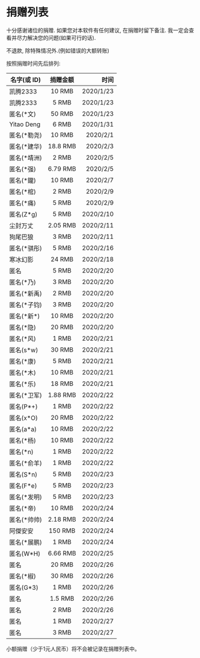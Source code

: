 # 捐赠列表

十分感谢诸位的捐赠. 如果您对本软件有任何建议, 在捐赠时留下备注. 我一定会查看并尽力解决您的问题(如果可行的话).

不退款, 除特殊情况外.(例如错误的大额转账)

按照捐赠时间先后排列:

名字(或 ID) | 捐赠金额 | 时间
| - | :-: | -: |
| 凯腾2333 | 10 RMB | 2020/1/23 |
| 凯腾2333 | 5 RMB | 2020/1/23 |
| 匿名(\*文) | 50 RMB | 2020/1/23 |
| Yitao Deng | 6 RMB | 2020/1/31 |
| 匿名(\*勒尧) | 10 RMB | 2020/2/1 |
| 匿名(\*建华) | 18.8 RMB | 2020/2/3 |
| 匿名(\*靖洲) | 2 RMB | 2020/2/5 |
| 匿名(\*强) | 6.79 RMB | 2020/2/5 |
| 匿名(\*鑨) | 10 RMB | 2020/2/7 |
| 匿名(\*棺) | 2 RMB | 2020/2/9 |
| 匿名(\*痛) | 5 RMB | 2020/2/9 |
| 匿名(Z\*g) | 5 RMB | 2020/2/10 |
| 尘封万丈 | 2.05 RMB | 2020/2/11 |
| 狗尾巴狼 | 3 RMB | 2020/2/11 |
| 匿名(\*骐彤) | 5 RMB | 2020/2/16 |
| 寒冰幻影 | 24 RMB | 2020/2/18 |
| 匿名 | 5 RMB | 2020/2/20 |
| 匿名(\*乃) | 3 RMB | 2020/2/20 |
| 匿名(\*新禹) | 2 RMB | 2020/2/20 |
| 匿名(\*子钧) | 3 RMB | 2020/2/20 |
| 匿名(\*新\*) | 10 RMB | 2020/2/20 |
| 匿名(\*隐) | 20 RMB | 2020/2/20 |
| 匿名(\*风) | 1 RMB | 2020/2/21 |
| 匿名(s\*w) | 30 RMB | 2020/2/21 |
| 匿名(\*康) | 5 RMB | 2020/2/21 |
| 匿名(\*木) | 10 RMB | 2020/2/21 |
| 匿名(\*乐) | 18 RMB | 2020/2/21 |
| 匿名(\*卫军) | 1.88 RMB | 2020/2/22 |
| 匿名(P\*+) | 1 RMB | 2020/2/22 |
| 匿名(x\*O) | 20 RMB | 2020/2/22 |
| 匿名(a\*a) | 10 RMB | 2020/2/22 |
| 匿名(\*杨) | 10 RMB | 2020/2/22 |
| 匿名(\*n) | 1 RMB | 2020/2/22 |
| 匿名(\*俞羊) | 1 RMB | 2020/2/22 |
| 匿名(S\*n) | 5 RMB | 2020/2/23 |
| 匿名(F\*e) | 5 RMB | 2020/2/23 |
| 匿名(\*发明) | 5 RMB | 2020/2/23 |
| 匿名(\*帝) | 10 RMB | 2020/2/24 |
| 匿名(\*帅帅) | 2.18 RMB | 2020/2/24 |
| 阿傑安安 | 150 RMB | 2020/2/24 |
| 匿名(\*展鹏) | 1 RMB | 2020/2/24 |
| 匿名(W\*H) | 6.66 RMB | 2020/2/25 |
| 匿名 | 20 RMB | 2020/2/26 |
| 匿名(\*椒) | 30 RMB | 2020/2/26 |
| 匿名(G\*3) | 1 RMB | 2020/2/26 |
| 匿名 | 1.5 RMB | 2020/2/26 |
| 匿名 | 2 RMB | 2020/2/26 |
| 匿名 | 1 RMB | 2020/2/27 |
| 匿名 | 3 RMB | 2020/2/27 |

小额捐赠（少于1元人民币）将不会被记录在捐赠列表中。

